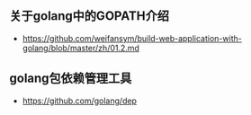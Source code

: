 ## 关于golang中的GOPATH介绍
* https://github.com/weifansym/build-web-application-with-golang/blob/master/zh/01.2.md
## golang包依赖管理工具
* https://github.com/golang/dep
